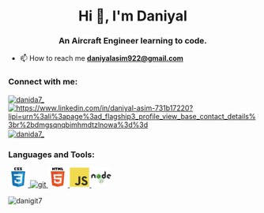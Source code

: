 <h1 align="center">Hi 👋, I'm Daniyal</h1>
<h3 align="center">An Aircraft Engineer learning to code.</h3>



- 📫 How to reach me **daniyalasim922@gmail.com**

<h3 align="left">Connect with me:</h3>
<p align="left">
<a href="https://twitter.com/danida7_" target="blank"><img align="center" src="https://raw.githubusercontent.com/rahuldkjain/github-profile-readme-generator/master/src/images/icons/Social/twitter.svg" alt="danida7_" height="30" width="40" /></a>
<a href="https://linkedin.com/in/https://www.linkedin.com/in/daniyal-asim-731b17220?lipi=urn%3ali%3apage%3ad_flagship3_profile_view_base_contact_details%3br%2bdmgsqnqbimhmdtzlnowa%3d%3d" target="blank"><img align="center" src="https://raw.githubusercontent.com/rahuldkjain/github-profile-readme-generator/master/src/images/icons/Social/linked-in-alt.svg" alt="https://www.linkedin.com/in/daniyal-asim-731b17220?lipi=urn%3ali%3apage%3ad_flagship3_profile_view_base_contact_details%3br%2bdmgsqnqbimhmdtzlnowa%3d%3d" height="30" width="40" /></a>
<a href="https://instagram.com/danida7_" target="blank"><img align="center" src="https://raw.githubusercontent.com/rahuldkjain/github-profile-readme-generator/master/src/images/icons/Social/instagram.svg" alt="danida7_" height="30" width="40" /></a>
</p>

<h3 align="left">Languages and Tools:</h3>
<p align="left"> <a href="https://www.w3schools.com/css/" target="_blank" rel="noreferrer"> <img src="https://raw.githubusercontent.com/devicons/devicon/master/icons/css3/css3-original-wordmark.svg" alt="css3" width="40" height="40"/> </a> <a href="https://git-scm.com/" target="_blank" rel="noreferrer"> <img src="https://www.vectorlogo.zone/logos/git-scm/git-scm-icon.svg" alt="git" width="40" height="40"/> </a> <a href="https://www.w3.org/html/" target="_blank" rel="noreferrer"> <img src="https://raw.githubusercontent.com/devicons/devicon/master/icons/html5/html5-original-wordmark.svg" alt="html5" width="40" height="40"/> </a> <a href="https://developer.mozilla.org/en-US/docs/Web/JavaScript" target="_blank" rel="noreferrer"> <img src="https://raw.githubusercontent.com/devicons/devicon/master/icons/javascript/javascript-original.svg" alt="javascript" width="40" height="40"/> </a> <a href="https://nodejs.org" target="_blank" rel="noreferrer"> <img src="https://raw.githubusercontent.com/devicons/devicon/master/icons/nodejs/nodejs-original-wordmark.svg" alt="nodejs" width="40" height="40"/> </a> </p>

<p><img align="center" src="https://github-readme-stats.vercel.app/api/top-langs?username=danigit7&show_icons=true&locale=en&layout=compact" alt="danigit7" /></p>
